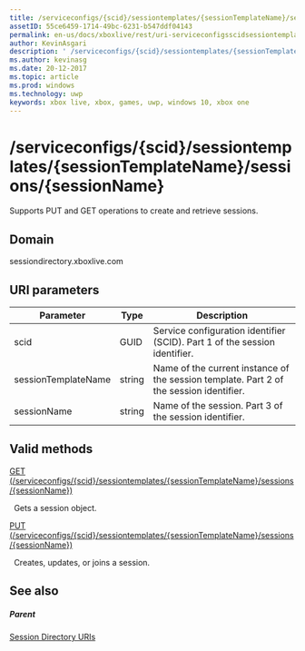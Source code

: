 ```yaml
---
title: /serviceconfigs/{scid}/sessiontemplates/{sessionTemplateName}/sessions/{sessionName}
assetID: 55ce6459-1714-49bc-6231-b547ddf04143
permalink: en-us/docs/xboxlive/rest/uri-serviceconfigsscidsessiontemplatessessiontemplatenamesessionssessionname.html
author: KevinAsgari
description: ' /serviceconfigs/{scid}/sessiontemplates/{sessionTemplateName}/sessions/{sessionName}'
ms.author: kevinasg
ms.date: 20-12-2017
ms.topic: article
ms.prod: windows
ms.technology: uwp
keywords: xbox live, xbox, games, uwp, windows 10, xbox one
---
```



# /serviceconfigs/{scid}/sessiontemplates/{sessionTemplateName}/sessions/{sessionName}
Supports PUT and GET operations to create and retrieve sessions. 
<a id="ID4EO"></a>

 
## Domain
sessiondirectory.xboxlive.com  
<a id="ID4ET"></a>

 
## URI parameters
 
| Parameter| Type| Description| 
| --- | --- | --- | 
| scid| GUID| Service configuration identifier (SCID). Part 1 of the session identifier.| 
| sessionTemplateName| string| Name of the current instance of the session template. Part 2 of the session identifier.| 
| sessionName| string| Name of the session. Part 3 of the session identifier.| 
  
<a id="ID4EBC"></a>

 
## Valid methods

[GET (/serviceconfigs/{scid}/sessiontemplates/{sessionTemplateName}/sessions/{sessionName})](uri-serviceconfigsscidsessiontemplatessessiontemplatenamesessionssessionnameget.md)

&nbsp;&nbsp;Gets a session object. 

[PUT (/serviceconfigs/{scid}/sessiontemplates/{sessionTemplateName}/sessions/{sessionName})](uri-serviceconfigsscidsessiontemplatessessiontemplatenamesessionssessionnameput.md)

&nbsp;&nbsp;Creates, updates, or joins a session.
 
<a id="ID4EOC"></a>

 
## See also
 
<a id="ID4EQC"></a>

 
##### Parent 

[Session Directory URIs](atoc-reference-sessiondirectory.md)

   